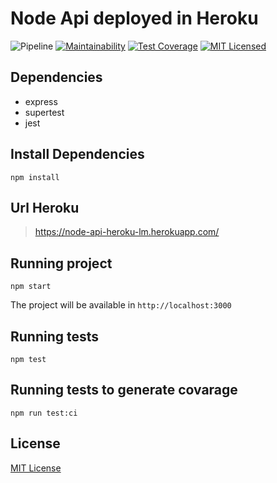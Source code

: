 # Node Api deployed in Heroku

![Pipeline](https://github.com/lucasmarques73/node-api-heroku/workflows/Pipeline/badge.svg)
[![Maintainability](https://api.codeclimate.com/v1/badges/4ef2b65d3b2bf258a0ee/maintainability)](https://codeclimate.com/github/lucasmarques73/node-api-heroku/maintainability)
[![Test Coverage](https://api.codeclimate.com/v1/badges/4ef2b65d3b2bf258a0ee/test_coverage)](https://codeclimate.com/github/lucasmarques73/node-api-heroku/test_coverage)
[![MIT Licensed](https://img.shields.io/badge/license-MIT-green.svg)](https://tldrlegal.com/license/mit-license)

## Dependencies

- express
- supertest
- jest

## Install Dependencies

```shell
npm install
```

## Url Heroku

> https://node-api-heroku-lm.herokuapp.com/

## Running project

```shell
npm start
```

The project will be available in `http://localhost:3000`

## Running tests

```shell
npm test
```

## Running tests to generate covarage

```shell
npm run test:ci
```

## License

[MIT License](https://github.com/lucasmarques73/node-api-heroku/blob/master/LICENSE)
